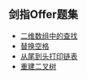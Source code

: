 ## 剑指Offer题集

- [二维数组中的查找](0001_find_value_in_matrix/main.cpp)
- [替换空格](0002_replace_space/main.cpp)
- [从尾到头打印链表](0003_reverse_print_node_list/main.cpp)
- [重建二叉树](0004_construct_binary_tree/main.cpp)